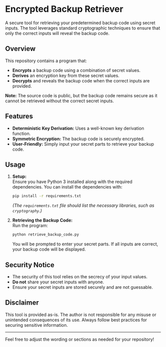 # Encrypted Backup Retriever

A secure tool for retrieving your predetermined backup code using secret inputs. The tool leverages standard cryptographic techniques to ensure that only the correct inputs will reveal the backup code.

## Overview

This repository contains a program that:
- **Encrypts** a backup code using a combination of secret values.
- **Derives** an encryption key from these secret values.
- **Decrypts** and reveals the backup code when the correct inputs are provided.

**Note:** The source code is public, but the backup code remains secure as it cannot be retrieved without the correct secret inputs.

## Features

- **Deterministic Key Derivation:** Uses a well-known key derivation function.
- **Symmetric Encryption:** The backup code is securely encrypted.
- **User-Friendly:** Simply input your secret parts to retrieve your backup code.

## Usage

1. **Setup:**  
   Ensure you have Python 3 installed along with the required dependencies. You can install the dependencies with:
   ```bash
   pip install -r requirements.txt
   ```
   *(The `requirements.txt` file should list the necessary libraries, such as `cryptography`.)*

2. **Retrieving the Backup Code:**  
   Run the program:
   ```bash
   python retrieve_backup_code.py
   ```
   You will be prompted to enter your secret parts. If all inputs are correct, your backup code will be displayed.

## Security Notice

- The security of this tool relies on the secrecy of your input values.  
- **Do not** share your secret inputs with anyone.
- Ensure your secret inputs are stored securely and are not guessable.

## Disclaimer

This tool is provided as-is. The author is not responsible for any misuse or unintended consequences of its use. Always follow best practices for securing sensitive information.

---

Feel free to adjust the wording or sections as needed for your repository!
